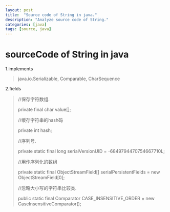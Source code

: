 ```yaml
---
layout: post
title:  "Source code of String in java."
description: "Analyze source code of String."
categories: [java]
tags: [source, java]
---
```


# sourceCode of String in java



1.implements
>java.io.Serializable, Comparable<String>, CharSequence

2.fields
> //保存字符数组. 
>
> private final char value[];
>
> //缓存字符串的hash码 
>
> private int hash;
>
> //序列号.
>
> private static final long serialVersionUID = -6849794470754667710L;
>
> //用作序列化的数组
>
> private static final ObjectStreamField[] serialPersistentFields =  new ObjectStreamField[0];
>
> //忽略大小写的字符串比较类.
>
> public static final Comparator<String> CASE_INSENSITIVE_ORDER = new CaseInsensitiveComparator();
>
> 


